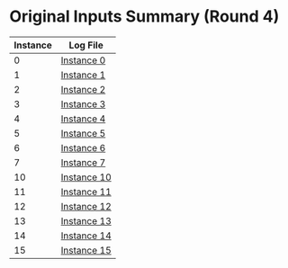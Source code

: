 # Original Inputs Summary (Round 4)

| Instance | Log File |
|----------|----------|
| 0 | [Instance 0](original_inputs/instance_0.md) |
| 1 | [Instance 1](original_inputs/instance_1.md) |
| 2 | [Instance 2](original_inputs/instance_2.md) |
| 3 | [Instance 3](original_inputs/instance_3.md) |
| 4 | [Instance 4](original_inputs/instance_4.md) |
| 5 | [Instance 5](original_inputs/instance_5.md) |
| 6 | [Instance 6](original_inputs/instance_6.md) |
| 7 | [Instance 7](original_inputs/instance_7.md) |
| 10 | [Instance 10](original_inputs/instance_10.md) |
| 11 | [Instance 11](original_inputs/instance_11.md) |
| 12 | [Instance 12](original_inputs/instance_12.md) |
| 13 | [Instance 13](original_inputs/instance_13.md) |
| 14 | [Instance 14](original_inputs/instance_14.md) |
| 15 | [Instance 15](original_inputs/instance_15.md) |